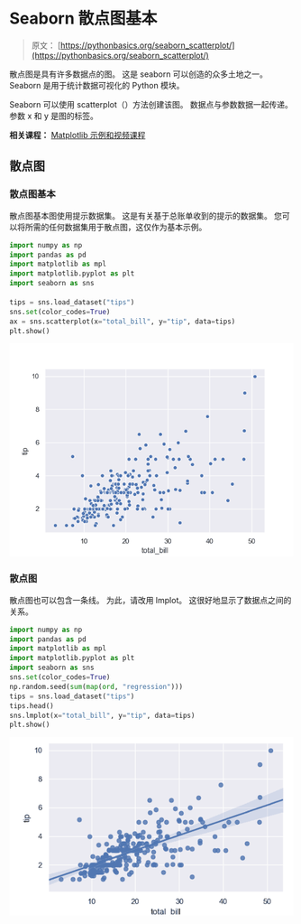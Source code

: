 # Seaborn 散点图基本

> 原文： [https://pythonbasics.org/seaborn_scatterplot/](https://pythonbasics.org/seaborn_scatterplot/)

散点图是具有许多数据点的图。 这是 seaborn 可以创造的众多土地之一。 Seaborn 是用于统计数据可视化的 Python 模块。

Seaborn 可以使用 scatterplot（）方法创建该图。 数据点与参数数据一起传递。 参数 x 和 y 是图的标签。

**相关课程：** [Matplotlib 示例和视频课程](https://gum.co/mpdp)

## 散点图

### 散点图基本

散点图基本图使用提示数据集。 这是有关基于总账单收到的提示的数据集。 您可以将所需的任何数据集用于散点图，这仅作为基本示例。

```py
import numpy as np
import pandas as pd
import matplotlib as mpl
import matplotlib.pyplot as plt
import seaborn as sns

tips = sns.load_dataset("tips")
sns.set(color_codes=True)
ax = sns.scatterplot(x="total_bill", y="tip", data=tips)
plt.show()

```

![scatterplot basic](img/17f3a0c162e06ed8bb6a16a34a0eff4e.jpg)

### 散点图

散点图也可以包含一条线。 为此，请改用 lmplot。 这很好地显示了数据点之间的关系。

```py
import numpy as np
import pandas as pd
import matplotlib as mpl
import matplotlib.pyplot as plt
import seaborn as sns
sns.set(color_codes=True)
np.random.seed(sum(map(ord, "regression")))
tips = sns.load_dataset("tips")
tips.head()
sns.lmplot(x="total_bill", y="tip", data=tips)
plt.show()

```

![scatterplot](img/fa1216543bb20389c59adc1ddb210fc0.jpg)